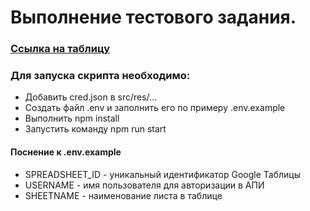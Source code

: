 # Выполнение тестового задания.

### [Ссылка на таблицу](https://docs.google.com/spreadsheets/d/1qRChqp3aXRq7Rwvd54r_rYIS7ityWcRsvBU0DoQhgcY/edit?usp=sharing)

### Для запуска скрипта необходимо:

-   Добавить cred.json в src/res/...
-   Создать файл .env и заполнить его по примеру .env.example
-   Выполнить npm install
-   Запустить команду npm run start

#### Поснение к .env.example

-   SPREADSHEET_ID - уникальный идентификатор Google Таблицы
-   USERNAME - имя пользователя для авторизации в АПИ
-   SHEETNAME - наименование листа в таблице
